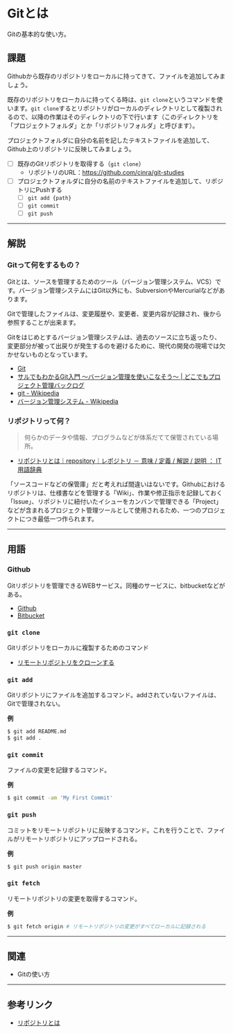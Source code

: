 # Gitとは

Gitの基本的な使い方。

## 課題

Githubから既存のリポジトリをローカルに持ってきて、ファイルを追加してみましょう。

既存のリポジトリをローカルに持ってくる時は、`git clone`というコマンドを使います。`git clone`するとリポジトリがローカルのディレクトリとして複製されるので、以降の作業はそのディレクトリの下で行います（このディレクトリを「プロジェクトフォルダ」とか「リポジトリフォルダ」と呼びます）。

プロジェクトフォルダに自分の名前を記したテキストファイルを追加して、Github上のリポジトリに反映してみましょう。

- [ ] 既存のGitリポジトリを取得する（`git clone`）
	- リポジトリのURL：https://github.com/cinra/git-studies
- [ ] プロジェクトフォルダに自分の名前のテキストファイルを追加して、リポジトリにPushする
    - [ ] `git add {path}`
    - [ ] `git commit`
    - [ ] `git push`

---

## 解説

### Gitって何をするもの？

Gitとは、ソースを管理するためのツール（バージョン管理システム、VCS）です。バージョン管理システムにはGit以外にも、SubversionやMercurialなどがあります。

Gitで管理したファイルは、変更履歴や、変更者、変更内容が記録され、後から参照することが出来ます。

Gitをはじめとするバージョン管理システムは、過去のソースに立ち返ったり、変更部分が被って出戻りが発生するのを避けるために、現代の開発の現場では欠かせないものとなっています。

- [Git](https://git-scm.com/)
- [サルでもわかるGit入門 〜バージョン管理を使いこなそう〜 \| どこでもプロジェクト管理バックログ](http://www.backlog.jp/git-guide/)
- [git \- Wikipedia](https://ja.wikipedia.org/wiki/Git)
- [バージョン管理システム \- Wikipedia](https://ja.wikipedia.org/wiki/%E3%83%90%E3%83%BC%E3%82%B8%E3%83%A7%E3%83%B3%E7%AE%A1%E7%90%86%E3%82%B7%E3%82%B9%E3%83%86%E3%83%A0)

### リポジトリって何？

> 何らかのデータや情報、プログラムなどが体系だてて保管されている場所。

- [リポジトリとは｜repository｜レポジトリ － 意味 / 定義 / 解説 / 説明 ： IT用語辞典](http://e-words.jp/w/%E3%83%AA%E3%83%9D%E3%82%B8%E3%83%88%E3%83%AA.html)

「ソースコードなどの保管庫」だと考えれば間違いはないです。Githubにおけるリポジトリは、仕様書などを管理する「Wiki」、作業や修正指示を記録しておく「Issue」、リポジトリに紐付いたイシューをカンバンで管理できる「Project」などが含まれるプロジェクト管理ツールとして使用されるため、一つのプロジェクトにつき最低一つ作られます。

---

## 用語

### Github

Gitリポジトリを管理できるWEBサービス。同種のサービスに、bitbucketなどがある。

- [Github](https://github.com)
- [Bitbucket](https://bitbucket.org/)

### `git clone`

Gitリポジトリをローカルに複製するためのコマンド

- [リモートリポジトリをクローンする](http://www.backlog.jp/git-guide/intro/intro3_2.html)

### `git add`

Gitリポジトリにファイルを追加するコマンド。addされていないファイルは、Gitで管理されない。

**例**

```sh
$ git add README.md
$ git add .
```

### `git commit`

ファイルの変更を記録するコマンド。

**例**

```sh
$ git commit -am 'My First Commit'
```

### `git push`

コミットをリモートリポジトリに反映するコマンド。これを行うことで、ファイルがリモートリポジトリにアップロードされる。

**例**

```sh
$ git push origin master
```

### `git fetch`

リモートリポジトリの変更を取得するコマンド。

**例**

```sh
$ git fetch origin # リモートリポジトリの変更がすべてローカルに記録される
```

---

## 関連

- Gitの使い方

---

## 参考リンク

- [リポジトリとは](http://e-words.jp/w/%E3%83%AA%E3%83%9D%E3%82%B8%E3%83%88%E3%83%AA.html)